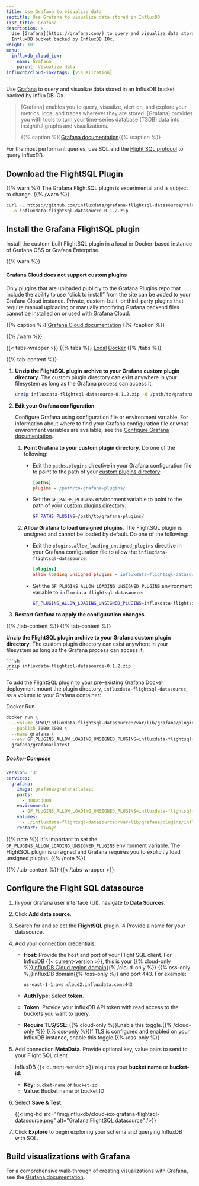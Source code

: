 ```yaml
---
title: Use Grafana to visualize data
seotitle: Use Grafana to visualize data stored in InfluxDB
list_title: Grafana
description: >
  Use [Grafana](https://grafana.com/) to query and visualize data stored in an
  InfluxDB bucket backed by InfluxDB IOx.
weight: 101
menu:
  influxdb_cloud_iox:
    name: Grafana
    parent: Visualize data
influxdb/cloud-iox/tags: [visualization]
---
```


Use [Grafana](https://grafana.com/) to query and visualize data stored in an
InfluxDB bucket backed by InfluxDB IOx.

> [Grafana] enables you to query, visualize, alert on, and explore your metrics,
> logs, and traces wherever they are stored.
> [Grafana] provides you with tools to turn your time-series database (TSDB)
> data into insightful graphs and visualizations.
>
> {{% caption %}}[Grafana documentation](https://grafana.com/docs/grafana/latest/introduction/){{% /caption %}}

For the most performant queries, use SQL and the
[Flight SQL protocol](https://arrow.apache.org/blog/2022/02/16/introducing-arrow-flight-sql/)
to query InfluxDB.


## Download the FlightSQL Plugin

{{% warn %}}
The Grafana FlightSQL plugin is experimental and is subject to change.
{{% /warn %}}

```sh
curl -L https://github.com/influxdata/grafana-flightsql-datasource/releases/download/v0.1.2/influxdata-flightsql-datasource-0.1.2.zip \
  -o influxdata-flightsql-datasource-0.1.2.zip
```

## Install the Grafana FlightSQL plugin

Install the custom-built FlightSQL plugin in a local or Docker-based instance
of Grafana OSS or Grafana Enterprise.

{{% warn %}}
#### Grafana Cloud does not support custom plugins

Only plugins that are uploaded publicly to the Grafana Plugins repo that
include the ability to use “click to install” from the site can be added to
your Grafana Cloud instance. Private, custom-built, or third-party plugins
that require manual uploading or manually modifying Grafana backend files
cannot be installed on or used with Grafana Cloud.

{{% caption %}}
[Grafana Cloud documentation](https://grafana.com/docs/grafana-cloud/fundamentals/find-and-use-plugins/)
{{% /caption %}}

{{% /warn %}}

{{< tabs-wrapper >}}
{{% tabs %}}
[Local](#)
[Docker](#)
{{% /tabs %}}

{{% tab-content %}}
<!---------------------------- BEGIN LOCAL CONTENT ---------------------------->

<div id="custom-grafana-plugins-directory"></div>

1.  **Unzip the FlightSQL plugin archive to your Grafana custom plugin directory**.
    The custom plugin directory can exist anywhere in your filesystem as long as
    the Grafana process can access it.

    ```sh
    unzip influxdata-flightsql-datasource-0.1.2.zip -d /path/to/grafana-plugins/
    ```

2.  **Edit your Grafana configuration**.
    
    Configure Grafana using configuration file or environment variable.
    For information about where to find your Grafana configuration file or what
    environment variables are available, see the
    [Configure Grafana documentation](https://grafana.com/docs/grafana/latest/setup-grafana/configure-grafana/).
    
    1.  **Point Grafana to your custom plugin directory**.
        Do one of the following:

        - Edit the `paths.plugins` directive in your Grafana configuration file
          to point to the path of your [custom plugins directory](#custom-grafana-plugins-directory):
        
          ```ini
          [paths]
          plugins = /path/to/grafana-plugins/
          ```

        - Set the `GF_PATHS_PLUGINS` environment variable to point to the path
          of your [custom plugins directory](#custom-grafana-plugins-directory):
        
          ```sh
          GF_PATHS_PLUGINS=/path/to/grafana-plugins/
          ```

    2.  **Allow Grafana to load unsigned plugins**.
        The FlightSQL plugin is unsigned and cannot be loaded by default.
        Do one of the following:

        - Edit the `plugins.allow_loading_unsigned_plugins` directive in your
          Grafana configuration file to allow the `influxdata-flightsql-datasource`:

          ```ini
          [plugins]
          allow_loading_unsigned_plugins = influxdata-flightsql-datasource
          ```

        - Set the `GF_PLUGINS_ALLOW_LOADING_UNSIGNED_PLUGINS` environment variable
          to `influxdata-flightsql-datasource`:

          ```sh
          GF_PLUGINS_ALLOW_LOADING_UNSIGNED_PLUGINS=influxdata-flightsql-datasource
          ```

4.  **Restart Grafana to apply the configuration changes**.

<!----------------------------- END LOCAL CONTENT ----------------------------->
{{% /tab-content %}}
{{% tab-content %}}
<!---------------------------- BEGIN DOCKER CONTENT --------------------------->
**Unzip the FlightSQL plugin archive to your Grafana custom plugin directory**.
 The custom plugin directory can exist anywhere in your filesystem as long as
 the Grafana process can access it.

    ```sh
    unzip influxdata-flightsql-datasource-0.1.2.zip
    ```

To add the FlightSQL plugin to your pre-existing Grafana Docker deployment
mount the plugin directory, `influxdata-flightsql-datasource`, as a volume to your Grafana container:

Docker Run
```bash 
docker run \
  --volume $PWD/influxdata-flightsql-datasource:/var/lib/grafana/plugins/influxdata-flightsql-datasource \
  --publish 3000:3000 \
  --name grafana \
  --env GF_PLUGINS_ALLOW_LOADING_UNSIGNED_PLUGINS=influxdata-flightsql-datasource \
  grafana/grafana:latest
```

##### Docker-Compose

```yaml
version: '3'
services:
  grafana:
    image: grafana/grafana:latest
    ports:
      - 3000:3000
    environment:
      - GF_PLUGINS_ALLOW_LOADING_UNSIGNED_PLUGINS=influxdata-flightsql-datasource
    volumes: 
      - ./influxdata-flightsql-datasource:/var/lib/grafana/plugins/influxdata-flightsql-datasource
    restart: always
```

{{% note %}}
It's important to set the `GF_PLUGINS_ALLOW_LOADING_UNSIGNED_PLUGINS`
environment variable. The FlightSQL plugin is unsigned and Grafana requires you
to explicitly load unsigned plugins. 
{{% /note %}}

<!----------------------------- END DOCKER CONTENT ---------------------------->
{{% /tab-content %}}
{{< /tabs-wrapper >}}

## Configure the Flight SQL datasource

1.  In your Grafana user interface (UI), navigate to **Data Sources**.
2.  Click **Add data source**.
3.  Search for and select the **FlightSQL** plugin.
4   Provide a name for your datasource.
5.  Add your connection credentials:

    - **Host**: Provide the host and port of your Flight SQL client.
      For InfluxDB {{< current-version >}}, this is your
      {{% cloud-only %}}[InfluxDB Cloud region domain](/influxdb/cloud-iox/reference/regions/){{% /cloud-only %}}
      {{% oss-only %}}InfluxDB domain{{% /oss-only %}}
      and port 443. For example:

      ```
      us-east-1-1.aws.cloud2.influxdata.com:443
      ```

    - **AuthType**: Select **token**.
    - **Token**: Provide your InfluxDB API token with read access to the buckets
      you want to query.
    - **Require TLS/SSL**:
      {{% cloud-only %}}Enable this toggle.{{% /cloud-only %}}
      {{% oss-only %}}If TLS is configured and enabled on your InfluxDB instance, enable this toggle.{{% /oss-only %}}

6.  Add connection **MetaData**.
    Provide optional key, value pairs to send to your Flight SQL client.

    InfluxDB {{< current-version >}} requires your **bucket name** or **bucket-id**:
    
    - **Key**: `bucket-name` or `bucket-id`
    - **Value**: Bucket name or bucket ID

7.  Select **Save & Test**.

    {{< img-hd src="/img/influxdb/cloud-iox-grafana-flightsql-datasource.png" alt="Grafana FlightSQL datasource" />}}

8. Click **Explore** to begin exploring your schema and querying InfluxDB with SQL.

## Build visualizations with Grafana

For a comprehensive walk-through of creating visualizations with
Grafana, see the [Grafana documentation](https://grafana.com/docs/grafana/latest/).
